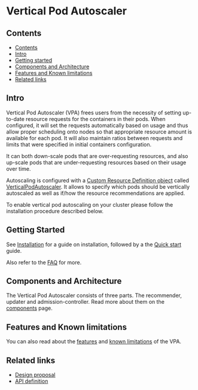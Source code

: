 # Vertical Pod Autoscaler

## Contents

- [Contents](#contents)
- [Intro](#intro)
- [Getting started](#getting-started)
- [Components and Architecture](#components-and-architecture)
- [Features and Known limitations](#features-and-known-limitations)
- [Related links](#related-links)

## Intro

Vertical Pod Autoscaler (VPA) frees users from the necessity of setting
up-to-date resource requests for the containers in their pods. When
configured, it will set the requests automatically based on usage and thus
allow proper scheduling onto nodes so that appropriate resource amount is
available for each pod. It will also maintain ratios between requests and
limits that were specified in initial containers configuration.

It can both down-scale pods that are over-requesting resources, and also
up-scale pods that are under-requesting resources based on their usage over
time.

Autoscaling is configured with a
[Custom Resource Definition object](https://kubernetes.io/docs/concepts/api-extension/custom-resources/)
called [VerticalPodAutoscaler](https://github.com/kubernetes/autoscaler/blob/master/vertical-pod-autoscaler/pkg/apis/autoscaling.k8s.io/v1/types.go).
It allows to specify which pods should be vertically autoscaled as well as if/how the
resource recommendations are applied.

To enable vertical pod autoscaling on your cluster please follow the installation
procedure described below.

## Getting Started

See [Installation](./docs/installation.md) for a guide on installation, followed by a the [Quick start](./docs/quickstart.md) guide.

Also refer to the [FAQ](./docs/faq.md) for more.

## Components and Architecture

The Vertical Pod Autoscaler consists of three parts. The recommender, updater and admission-controller. Read more about them on the [components](./docs/components.md) page.

## Features and Known limitations

You can also read about the [features](./docs/features.md) and [known limitations](./docs/known-limitations.md) of the VPA.

## Related links

- [Design
  proposal](https://github.com/kubernetes/design-proposals-archive/blob/main/autoscaling/vertical-pod-autoscaler.md)
- [API
  definition](pkg/apis/autoscaling.k8s.io/v1/types.go)
